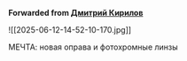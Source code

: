**Forwarded from [Дмитрий Кирилов](https://t.me/NotKirilov)**

![[2025-06-12-14-52-10-170.jpg]]

МЕЧТА: новая оправа и фотохромные линзы